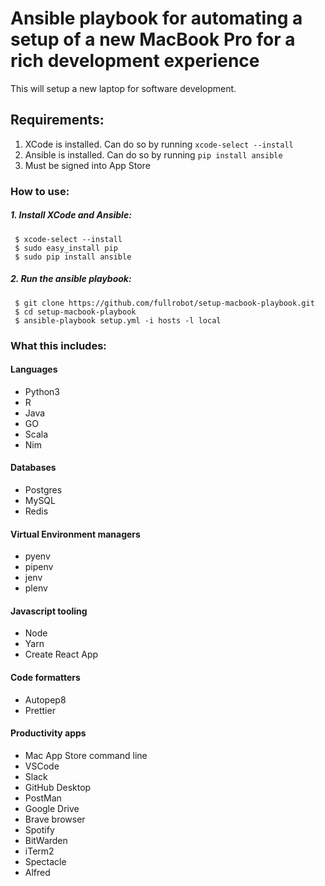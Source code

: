 # Ansible playbook for automating a setup of a new MacBook Pro for a rich development experience

This will setup a new laptop for software development.

## Requirements:

1. XCode is installed. Can do so by running `xcode-select --install`
2. Ansible is installed. Can do so by running `pip install ansible`
3. Must be signed into App Store

### How to use:

##### 1. Install XCode and Ansible:

```
 $ xcode-select --install
 $ sudo easy_install pip
 $ sudo pip install ansible
```

##### 2. Run the ansible playbook:

```
 $ git clone https://github.com/fullrobot/setup-macbook-playbook.git
 $ cd setup-macbook-playbook
 $ ansible-playbook setup.yml -i hosts -l local
```

### What this includes:

#### Languages

- Python3
- R
- Java
- GO
- Scala
- Nim

#### Databases

- Postgres
- MySQL
- Redis

#### Virtual Environment managers

- pyenv
- pipenv
- jenv
- plenv

#### Javascript tooling

- Node
- Yarn
- Create React App

#### Code formatters

- Autopep8
- Prettier

#### Productivity apps
- Mac App Store command line
- VSCode
- Slack
- GitHub Desktop
- PostMan
- Google Drive
- Brave browser
- Spotify
- BitWarden
- iTerm2
- Spectacle
- Alfred

